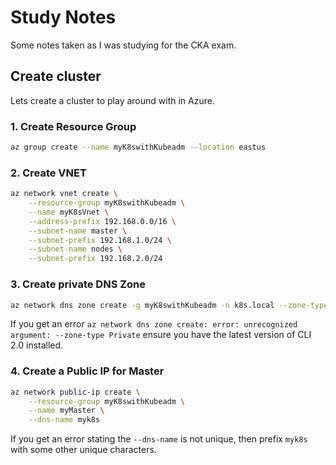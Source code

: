 # Study Notes
Some notes taken as I was studying for the CKA exam.

## Create cluster
Lets create a cluster to play around with in Azure.

### 1. Create Resource Group
```bash
az group create --name myK8swithKubeadm --location eastus
```
### 2. Create VNET
```bash
az network vnet create \
    --resource-group myK8swithKubeadm \
    --name myK8sVnet \
    --address-prefix 192.168.0.0/16 \
    --subnet-name master \
    --subnet-prefix 192.168.1.0/24 \
    --subnet-name nodes \
    --subnet-prefix 192.168.2.0/24
```
### 3. Create private DNS Zone
```bash
az network dns zone create -g myK8swithKubeadm -n k8s.local --zone-type Private --resolution-vnets myK8sVnet
```
If you get an error ```az network dns zone create: error: unrecognized argument: --zone-type Private``` ensure you have the latest version of CLI 2.0 installed.

### 4. Create a Public IP for Master
```bash
az network public-ip create \
    --resource-group myK8swithKubeadm \
    --name myMaster \
    --dns-name myk8s
```
If you get an error stating the ```--dns-name``` is not unique, then prefix ```myk8s``` with some other unique characters.

